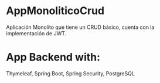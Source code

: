 # AppMonoliticoCrud
Aplicación Monolito que tiene un CRUD básico, cuenta con la implementación de JWT.
# App Backend with:
 Thymeleaf,
 Spring Boot,
 Spring Security,
 PostgreSQL
